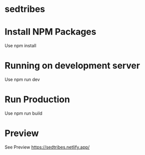 # sedtribes

# Install NPM Packages
Use npm install

# Running on development server
Use npm run dev

# Run Production
Use npm run build

# Preview
See Preview https://sedtribes.netlify.app/
